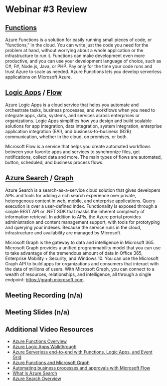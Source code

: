 # Webinar #3 Review
## [Functions](https://docs.microsoft.com/en-us/azure/azure-functions/functions-overview)
Azure Functions is a solution for easily running small pieces of code, or "functions," in the cloud. You can write just the code you need for the problem at hand, without worrying about a whole application or the infrastructure to run it. Functions can make development even more productive, and you can use your development language of choice, such as C#, F#, Node.js, Java, or PHP. Pay only for the time your code runs and trust Azure to scale as needed. Azure Functions lets you develop serverless applications on Microsoft Azure.
## [Logic Apps](https://docs.microsoft.com/en-us/azure/logic-apps/logic-apps-overview) / [Flow](https://docs.microsoft.com/en-us/flow/getting-started)
Azure Logic Apps is a cloud service that helps you automate and orchestrate tasks, business processes, and workflows when you need to integrate apps, data, systems, and services across enterprises or organizations. Logic Apps simplifies how you design and build scalable solutions for app integration, data integration, system integration, enterprise application integration (EAI), and business-to-business (B2B) communication, whether in the cloud, on premises, or both.

Microsoft Flow is a service that helps you create automated workflows between your favorite apps and services to synchronize files, get notifications, collect data and more. The main types of flows are automated, button, scheduled, and business process flows.
## [Azure Search](https://docs.microsoft.com/en-us/azure/search/search-what-is-azure-search) / [Graph](https://docs.microsoft.com/en-us/graph/overview)
Azure Search is a search-as-a-service cloud solution that gives developers APIs and tools for adding a rich search experience over private, heterogenous content in web, mobile, and enterprise applications. Query execution is over a user-defined index. Functionality is exposed through a simple REST API or .NET SDK that masks the inherent complexity of information retrieval. In addition to APIs, the Azure portal provides administration and content management support, with tools for prototyping and querying your indexes. Because the service runs in the cloud, infrastructure and availability are managed by Microsoft.

Microsoft Graph is the gateway to data and intelligence in Microsoft 365. Microsoft Graph provides a unified programmability model that you can use to take advantage of the tremendous amount of data in Office 365, Enterprise Mobility + Security, and Windows 10. You can use the Microsoft Graph API to build apps for organizations and consumers that interact with the data of millions of users. With Microsoft Graph, you can connect to a wealth of resources, relationships, and intelligence, all through a single endpoint: https://graph.microsoft.com.
## Meeting Recording (n/a)
## Meeting Slides (n/a)
## Additional Video Resources
* [Azure Functions Overview](https://channel9.msdn.com/Blogs/Azure/Azure-Functions-overview)
* [Azure Logic Apps Walkthrough](https://channel9.msdn.com/Blogs/Azure/Azure-Logic-Apps-Walkthrough-Webhook-Functions-and-an-SMS-Bot)
* [Azure Serverless end-to-end with Functions, Logic Apps, and Event Grid](https://channel9.msdn.com/Blogs/Azure/Azure-Serverless-end-to-end-with-Functions-Logic-Apps-and-Event-Grid)
* [Azure Functions and Microsoft Graph](https://channel9.msdn.com/events/Build/2018/THR3302)
* [Automating business processes and approvals with Microsoft Flow](https://channel9.msdn.com/Events/Build/2018/BRK2302)
* [What Is Azure Search](https://channel9.msdn.com/Blogs/Azure/What-is-Azure-Search)
* [Azure Search Overview](https://channel9.msdn.com/events/Connect/2016/138)
